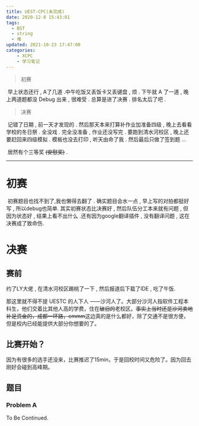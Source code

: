 ```yaml
---
title: UEST-CPC(未完成)
date: 2020-12-8 15:43:01
tags:
  - BST
  - string
  - 堆
updated: 2021-10-23 17:47:00
categories:
	- XCPC
    - 学习笔记
---
```


> 初赛

​	早上状态还行 , A了几道 .中午吃饭又丢饭卡又丢键盘 , 烦 . 下午就 A 了一道 , 晚上两道题都没 Debug 出来 , 很难受 . 总算是进了决赛 . 排名太后了吧 . 

> 决赛

​	记错了日期 , 前一天才发现的 . 然后那天本来打算补作业加准备四级 , 晚上去看看学校的冬日祭 . 全没戏 . 完全没准备 , 作业还没写完 . 要跑到清水河校区 , 晚上还要赶回来四级模拟 . 模板也没去打印 , 听天由命了我 . 然后最后只做了签到题 ...

​    居然有个三等奖 ~~(安慰奖)~~ .

<!-- more -->

---

# 初赛

​	初赛题目也找不到了,我也懒得去翻了 . 确实题目会水一点 , 早上写的对拍都挺好写 , 所以debug也简单. 其实初赛状态比决赛好 , 然后队伍分工本来就有问题 , 但因为状态好 , 结果上看不出什么 .还有因为google翻译插件 , 没有翻译问题 , 这在决赛成了致命伤.

# 决赛

## 赛前

约了LY大佬 , 在清水河校区踢桃了一下 , 然后报道后下载了IDE , 吃了午饭.

那这里就不得不提 UESTC 的人下人 ——沙河人了。大部分沙河人指软件工程本科生，他们交着比其他人高的学费，住在~~破旧的~~老校区。~~事实上当时还是沙河卖地补足资金的，成都一环路，emmm~~这边真的是什么都好，除了交通不是很方便，但是校内已经能提供大部分你想要的了。

## 比赛开始？

因为有很多的选手还没来，比赛推迟了15min，于是回校时间又危险了。因为回去刚好会碰到高峰期。

## 题目

### Problem A



To Be Continued.

<!-- Q.E.D. -->